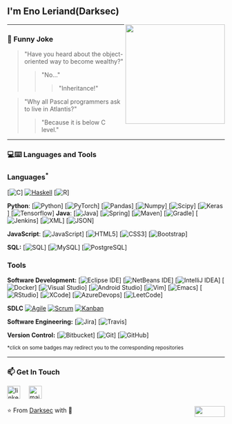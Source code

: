 <h2> I'm Eno Leriand(Darksec)</h2>

<img align='right' src="https://media.giphy.com/media/M9gbBd9nbDrOTu1Mqx/giphy.gif" width="230">

---
### :volcano: Funny Joke

> "Have you heard about the object-oriented way to become wealthy?"
>> "No..."
>>> "Inheritance!"

> "Why all Pascal programmers ask to live in Atlantis?"
>> "Because it is below C level."

---
### 💻:keyboard: Languages and Tools 

### Languages<sup>*</sup>

[![C](https://img.shields.io/badge/-A8B9CC?style=flat&logo=c&logoColor=white&link=https://github.com/enoleriand-alt)]
[![Haskell](https://img.shields.io/badge/-Haskell-purple?style=flat&logo=haskell&logoColor=white&link=https://github.com/enoleriand-alt/Haskell---NLP)](https://github.com/enoleriand-alt/Haskell---NLP)
[![R](https://img.shields.io/badge/-R-blue?style=flat&logo=R&logoColor=white&link=https://github.com/enoleriand-alt/Haskell---NLP)]

  **Python**:
  [![Python](https://img.shields.io/badge/-Python-black?style=flat&logo=python&link=https://github.com/enoleriand-alt/Python-AWS-TradingAI)]
  [![PyTorch](https://img.shields.io/badge/-PyTorch-EE4C2C?style=flat&logo=PyTorch&logoColor=white&link=https://github.com/enoleriand-alt/Python-AWS-TradingAI)]
  [![Pandas](https://img.shields.io/badge/-Pandas-150458?style=flat&logo=Pandas&link=https://github.com/enoleriand-alt/Python-AWS-TradingAI)]
  [![Numpy](https://img.shields.io/badge/-Numpy-lightgray?style=flat&logo=Numpy&logoColor=white&link=https://github.com/enoleriand-alt/Python-AWS-TradingAI)]
  [![Scipy](https://img.shields.io/badge/-Scipy-blue?style=flat&logo=Scipy&logoColor=white&link=https://github.com/enoleriand-alt/Python-AWS-TradingAI)]
  [![Keras](https://img.shields.io/badge/-Keras-D00000?style=flat&logo=Keras&link=https://github.com/enoleriand-alt/Python-AWS-TradingAI)]
  [![Tensorflow](https://img.shields.io/badge/-Tensorflow-gray?style=flat&logo=tensorflow&link=https://github.com/enoleriand-alt/Python-AWS-TradingAI)]
  **Java**: 
  [![Java](https://img.shields.io/badge/Java-orange?style=flat&logo=java&logoColor=white&link=https://github.com/enoleriand-alt/OOP-JAVA-and-Android-App-Developer)]
  [![Spring](https://img.shields.io/badge/-Spring-lightgray?style=flat&logo=spring&link=https://github.com/enoleriand-alt/Java-Web-Developer)]
  [![Maven](https://img.shields.io/badge/Maven-C71A36?style=flat&logo=apache-maven&link=hhttps://github.com/enoleriand-alt/Java-Web-Developer)]
  [![Gradle](https://img.shields.io/badge/Gradle-02303A?style=flat&logo=gradle&link=hhttps://github.com/enoleriand-alt/Java-Web-Developer)]
  [![Jenkins](https://img.shields.io/badge/Jenkins-gray?style=flat&logo=jenkins&link=hhttps://github.com/enoleriand-alt/Java-Web-Developer)]
  [![XML](https://img.shields.io/badge/-XML-orange?style=flat&logo=xml&link=https://github.com/enoleriand-alt/Java-Web-Developer)]
  [![JSON](https://img.shields.io/badge/-JSON-lightgray?style=flat&logo=json&link=https://github.com/enoleriand-alt/Java-Web-Developer)]

  **JavaScript**: 
  [![JavaScript](https://img.shields.io/badge/-JavaScript-black?style=flat&logo=javascript&link=https://github.com/enoleriand-alt/Front-End-Dev)]
  [![HTML5](https://img.shields.io/badge/-HTML5-E34F26?style=flat&logo=html5&logoColor=white&link=https://github.com/enoleriand-alt/Front-End-Dev)]
  [![CSS3](https://img.shields.io/badge/-CSS3-1572B6?style=flat&logo=css3&link=https://github.com/enoleriand-alt/Front-End-Dev)]
  [![Bootstrap](https://img.shields.io/badge/-Bootstrap-purple?style=flat&logo=bootstrap&link=https://github.com/enoleriand-alt/Front-End-Dev)] 

  **SQL:**
  [![SQL](https://img.shields.io/badge/-SQL-orange?style=flat&logo=sql&link=https://github.com/enoleriand-alt)]
  [![MySQL](https://img.shields.io/badge/-MySQL-lightgray?style=flat&logo=mysql&link=https://github.com/enoleriand-alt)]
  [![PostgreSQL](https://img.shields.io/badge/-PostgreSQL-blue?style=flat&logo=postgresql&link=https://github.com/enoleriand-alt)]

### Tools

**Software Development:**
[![Eclipse IDE](https://img.shields.io/badge/-darkblue?style=flat&logo=Eclipse-IDE&logoColor=white&link=https://github.com/enoleriand-alt "Eclipse IDE")]
[![NetBeans IDE](https://img.shields.io/badge/-1B6AC6?style=flat&logo=Apache-NetBeans-IDE&logoColor=white&link=https://github.com/enoleriand-alt "NetBeans IDE")]
[![IntelliJ IDEA](https://img.shields.io/badge/-red?style=flat&logo=IntelliJ-IDEA&logoColor=white&link=https://github.com/enoleriand-alt "IntelliJ IDEA")]
[![Docker](https://img.shields.io/badge/-2496ED?style=flat&logo=Docker&logoColor=white&link=https://github.com/Quananhle "Docker")]
[![Visual Studio](https://img.shields.io/badge/-007ACC?style=flat&logo=Visual-Studio-Code&logoColor=white&link=https://github.com/enoleriand-alt "Visual Studio")]
[![Android Studio](https://img.shields.io/badge/-3DDC84?style=flat&logo=Android-Studio&logoColor=white&link=https://github.com/Quananhle "Android Studio" )]
[![Vim](https://img.shields.io/badge/-019733?style=flat&logo=Vim&logoColor=white&link=https://github.com/enoleriand-alt "Vim")]
[![Emacs](https://img.shields.io/badge/-7F5AB6?style=flat&logo=GNU-Emacs&logoColor=white&link=https://github.com/enolwriand-alt "Emacs")]
[![RStudio](https://img.shields.io/badge/-75AADB?style=flat&logo=RStudio&logoColor=white&link=https://github.com/enoleriand-alt "RStudio")]
[![XCode](https://img.shields.io/badge/-1575F9?style=flat&logo=Xcode&logoColor=white&link=https://github.com/enoleriand-alt "XCode")]
[![AzureDevops](https://img.shields.io/badge/-0175C2?style=flat&logo=azureDevops&logoColor=white&link=https://github.com/enoleriand-alt "AzureDevops")]
[![LeetCode](https://img.shields.io/badge/-02569B?style=flat&logo=leetCode&logoColor=white&link=https://github.com/enoleriand-alt "LeetCode")]

**SDLC**
[![Agile](https://img.shields.io/badge/Agile-blue?style=flat&logo=Agile&logoColor=white&link=https://github.com/enoleriand-alt "Agile")](https://github.com/enoleriand-alt) [![Scrum](https://img.shields.io/badge/Scrum-green?style=flat&logo=Scrum&logoColor=white&link=https://github.com/enoleriand-alt "Scrum")](https://github.com/enoleriand-alt) [![Kanban](https://img.shields.io/badge/Kanban-red?style=flat&logo=Kanban&logoColor=white&link=https://github.com/enoleriand-alt "Kanban")](https://github.com/enoleriand-alt)

**Software Engineering:**
[![Jira](https://img.shields.io/badge/-Jira-0052CC?style=flat&logo=jira&logoColor=white&link=https://github.com/Quananhle)]
[![Travis](https://img.shields.io/badge/-Travis-red?style=flat&logo=travis&logoColor=white&link=https://github.com/enoleriand-alt)] 

**Version Control:**
[![Bitbucket](https://img.shields.io/badge/-Bitbucket-blue?style=flat&logo=bitbucket&link=https://github.com/enoleriand-alt)]
[![Git](https://img.shields.io/badge/-Git-black?style=flat&logo=git&link=https://github.com/enoleriand-alt)] 
[![GitHub](https://img.shields.io/badge/-GitHub-181717?style=flat&logo=github&link=https://github.com/enoleriand-alt)]

<sup>*click on some badges may redirect you to the corresponding repositories</sup>

 ---
### 📫 Get In Touch
<!--[![LinkedIn](https://www.vectorlogo.zone/logos/linkedin/linkedin-icon.svg "quan-le-5932b8160")](https://www.linkedin.com/in/quan-le-5932b8160/)-->
<a href="mailto:enoleriand1@outlook.com"><img src="https://www.vectorlogo.zone/logos/linkedin/linkedin-icon.svg" width="30px" alt="linkedin"></a>
&nbsp; &nbsp;
<a href="mailto:enoleriand1@outlook.com"><img src="https://www.vectorlogo.zone/logos/gmail/gmail-icon.svg" width="30px" alt="mail"></a> 
&nbsp; &nbsp;
 
⭐️ From [Darksec](https://github.com/enoleriand-alt) with :sparkling_heart: 
<img align="right" width="70" height="25" src="https://visitor-badge.glitch.me/badge?page_id=quananhle.quananhle0">
